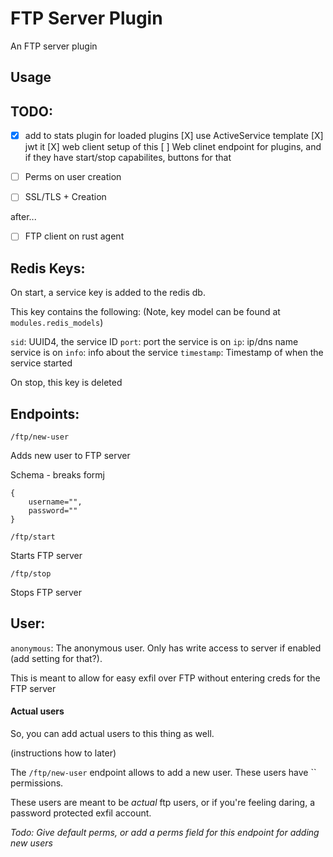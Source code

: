 # FTP Server Plugin

An FTP server plugin

## Usage

## TODO:
- [X] add to stats plugin for loaded plugins 
    [X] use ActiveService template
    [X] jwt it
    [X] web client setup of this
    [ ] Web clinet endpoint for plugins, 
        and if they have start/stop capabilites, buttons for that

- [ ] Perms on user creation
- [ ] SSL/TLS + Creation

after...
- [ ] FTP client on rust agent

## Redis Keys:

On start, a service key is added to the redis db. 

This key contains the following: (Note, key model can be found at `modules.redis_models`)

`sid`: UUID4, the service ID
`port`: port the service is on
`ip`: ip/dns name service is on
`info`: info about the service
`timestamp`: Timestamp of when the service started

On stop, this key is deleted


## Endpoints:

`/ftp/new-user`

Adds new user to FTP server

Schema - breaks formj
```
{
    username="",
    password=""
}

```

`/ftp/start`

Starts FTP server


`/ftp/stop`

Stops FTP server


## User:

`anonymous`: The anonymous user. Only has write access to server if enabled (add setting for that?). 

This is meant to allow for easy exfil over FTP without entering creds for the FTP server


#### Actual users
So, you can add actual users to this thing as well.

(instructions how to later)

The `/ftp/new-user` endpoint allows to add a new user. These users have `` permissions.

These users are meant to be *actual* ftp users, or if you're feeling daring, a password protected exfil account. 

*Todo: Give default perms, or add a perms field for this endpoint for adding new users*